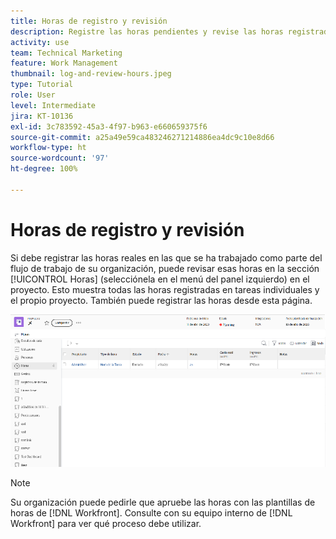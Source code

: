 ```yaml
---
title: Horas de registro y revisión
description: Registre las horas pendientes y revise las horas registradas antes de cerrar un proyecto en  [!DNL  Workfront].
activity: use
team: Technical Marketing
feature: Work Management
thumbnail: log-and-review-hours.jpeg
type: Tutorial
role: User
level: Intermediate
jira: KT-10136
exl-id: 3c783592-45a3-4f97-b963-e660659375f6
source-git-commit: a25a49e59ca483246271214886ea4dc9c10e8d66
workflow-type: ht
source-wordcount: '97'
ht-degree: 100%

---
```


# Horas de registro y revisión

Si debe registrar las horas reales en las que se ha trabajado como parte del flujo de trabajo de su organización, puede revisar esas horas en la sección [!UICONTROL Horas] (selecciónela en el menú del panel izquierdo) en el proyecto. Esto muestra todas las horas registradas en tareas individuales y el propio proyecto. También puede registrar las horas desde esta página.

![Página Horas que muestra entradas de hora](assets/planner-fund-log-and-review-hours.png)

>[!NOTE]
>
>Su organización puede pedirle que apruebe las horas con las plantillas de horas de [!DNL Workfront]. Consulte con su equipo interno de [!DNL Workfront] para ver qué proceso debe utilizar.

<!---
learn more url
Log time
--->
